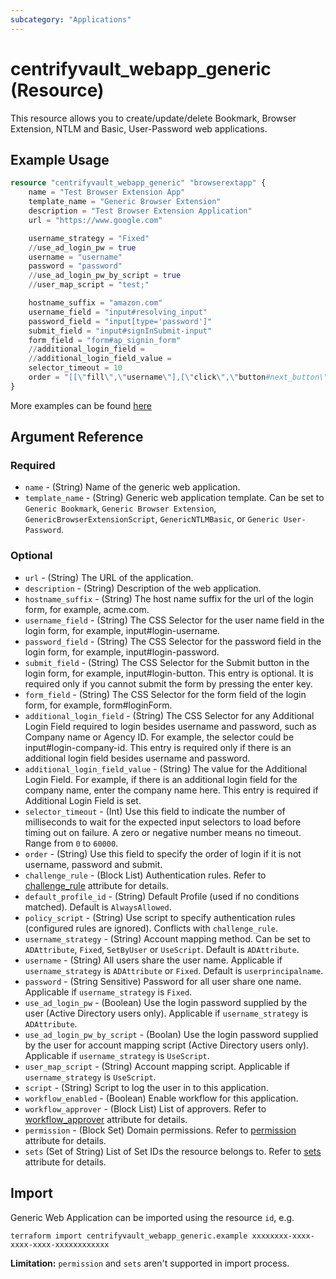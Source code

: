 ```yaml
---
subcategory: "Applications"
---
```


# centrifyvault_webapp_generic (Resource)

This resource allows you to create/update/delete Bookmark, Browser Extension, NTLM and Basic, User-Password web applications.

## Example Usage

```terraform
resource "centrifyvault_webapp_generic" "browserextapp" {
    name = "Test Browser Extension App"
    template_name = "Generic Browser Extension"
    description = "Test Browser Extension Application"
    url = "https://www.google.com"

    username_strategy = "Fixed"
    //use_ad_login_pw = true
    username = "username"
    password = "password"
    //use_ad_login_pw_by_script = true
    //user_map_script = "test;"

    hostname_suffix = "amazon.com"
    username_field = "input#resolving_input"
    password_field = "input[type='password']"
    submit_field = "input#signInSubmit-input"
    form_field = "form#ap_signin_form"
    //additional_login_field = 
    //additional_login_field_value = 
    selector_timeout = 10
    order = "[[\"fill\",\"username\"],[\"click\",\"button#next_button\"],[\"sleep\",\"1000\"],[\"fillEnter\",\"password\"],[\"waitForNewPage\"],[\"fillEnter\",\"password\"]]"
}
```

More examples can be found [here](https://github.com/marcozj/terraform-provider-centrifyvault/tree/main/examples/centrifyvault_webapp_generic)

## Argument Reference

### Required

- `name` - (String) Name of the generic web application.
- `template_name` - (String) Generic web application template. Can be set to `Generic Bookmark`, `Generic Browser Extension`, `GenericBrowserExtensionScript`, `GenericNTLMBasic`, or `Generic User-Password`.

### Optional

- `url` - (String) The URL of the application.
- `description` - (String) Description of the web application.
- `hostname_suffix` - (String) The host name suffix for the url of the login form, for example, acme.com.
- `username_field` - (String) The CSS Selector for the user name field in the login form, for example, input#login-username.
- `password_field` - (String) The CSS Selector for the password field in the login form, for example, input#login-password.
- `submit_field` - (String) The CSS Selector for the Submit button in the login form, for example, input#login-button. This entry is optional. It is required only if you cannot submit the form by pressing the enter key.
- `form_field` - (String) The CSS Selector for the form field of the login form, for example, form#loginForm.
- `additional_login_field` - (String) The CSS Selector for any Additional Login Field required to login besides username and password, such as Company name or Agency ID. For example, the selector could be input#login-company-id. This entry is required only if there is an additional login field besides username and password.
- `additional_login_field_value` - (String) The value for the Additional Login Field. For example, if there is an additional login field for the company name, enter the company name here. This entry is required if Additional Login Field is set.
- `selector_timeout` - (Int) Use this field to indicate the number of milliseconds to wait for the expected input selectors to load before timing out on failure. A zero or negative number means no timeout. Range from `0` to `60000`.
- `order` - (String) Use this field to specify the order of login if it is not username, password and submit.
- `challenge_rule` - (Block List) Authentication rules. Refer to [challenge_rule](./attribute_challengerule.md) attribute for details.
- `default_profile_id` - (String) Default Profile (used if no conditions matched). Default is `AlwaysAllowed`.
- `policy_script` - (String) Use script to specify authentication rules (configured rules are ignored). Conflicts with `challenge_rule`.
- `username_strategy` - (String) Account mapping method. Can be set to `ADAttribute`, `Fixed`, `SetByUser` or `UseScript`. Default is `ADAttribute`.
- `username` - (String) All users share the user name. Applicable if `username_strategy` is `ADAttribute` or `Fixed`. Default is `userprincipalname`.
- `password` - (String Sensitive) Password for all user share one name. Applicable if `username_strategy` is `Fixed`.
- `use_ad_login_pw` - (Boolean) Use the login password supplied by the user (Active Directory users only). Applicable if `username_strategy` is `ADAttribute`.
- `use_ad_login_pw_by_script` - (Boolan) Use the login password supplied by the user for account mapping script (Active Directory users only). Applicable if `username_strategy` is `UseScript`.
- `user_map_script` - (String) Account mapping script. Applicable if `username_strategy` is `UseScript`.
- `script` - (String) Script to log the user in to this application.
- `workflow_enabled` - (Boolean) Enable workflow for this application.
- `workflow_approver` - (Block List) List of approvers. Refer to [workflow_approver](./attribute_workflow_approver.md) attribute for details.
- `permission` - (Block Set) Domain permissions. Refer to [permission](./attribute_permission.md) attribute for details.
- `sets` (Set of String) List of Set IDs the resource belongs to. Refer to [sets](./attribute_sets.md) attribute for details.

## Import

Generic Web Application can be imported using the resource `id`, e.g.

```shell
terraform import centrifyvault_webapp_generic.example xxxxxxxx-xxxx-xxxx-xxxx-xxxxxxxxxxxx
```

**Limitation:** `permission` and `sets` aren't supported in import process.
